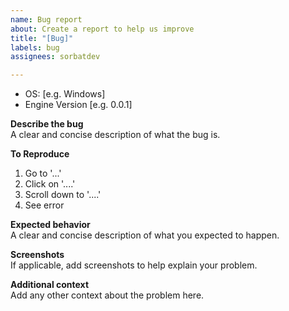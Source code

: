 ```yaml
---
name: Bug report
about: Create a report to help us improve
title: "[Bug]"
labels: bug
assignees: sorbatdev

---
```


 - OS: [e.g. Windows]
 - Engine Version [e.g. 0.0.1]

**Describe the bug**</br>
A clear and concise description of what the bug is.

**To Reproduce**</br>
1. Go to '...'
2. Click on '....'
3. Scroll down to '....'
4. See error

**Expected behavior**</br>
A clear and concise description of what you expected to happen.

**Screenshots**</br>
If applicable, add screenshots to help explain your problem.

**Additional context**</br>
Add any other context about the problem here.
